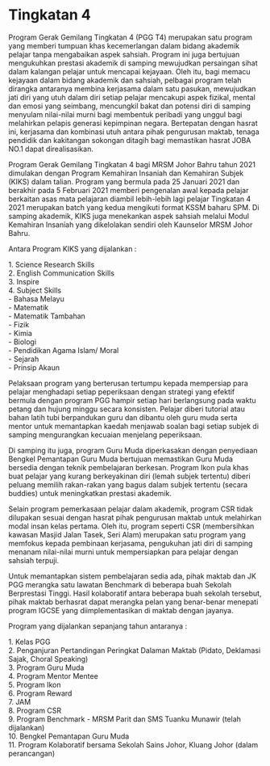 # Tingkatan 4

Program Gerak Gemilang Tingkatan 4 (PGG T4) merupakan satu program yang memberi tumpuan khas kecemerlangan dalam bidang akademik pelajar tanpa mengabaikan aspek sahsiah. Program ini juga bertujuan mengukuhkan prestasi akademik di samping mewujudkan persaingan sihat dalam kalangan pelajar untuk mencapai kejayaan. Oleh itu, bagi memacu kejayaan dalam bidang akademik dan sahsiah, pelbagai program telah dirangka antaranya membina kerjasama dalam satu pasukan, mewujudkan jati diri yang utuh dalam diri setiap pelajar mencakupi aspek fizikal, mental dan emosi yang seimbang, mencungkil bakat dan potensi diri di samping menyulam nilai-nilai murni bagi membentuk peribadi yang unggul bagi melahirkan pelapis generasi kepimpinan negara. Bertepatan dengan hasrat ini, kerjasama dan kombinasi utuh antara pihak pengurusan maktab, tenaga pendidik dan kakitangan sokongan ditagih bagi memastikan hasrat JOBA NO.1 dapat direalisasikan.

Program Gerak Gemilang Tingkatan 4 bagi MRSM Johor Bahru tahun 2021 dimulakan dengan Program Kemahiran Insaniah dan Kemahiran Subjek (KIKS) dalam talian. Program yang bermula pada 25 Januari 2021 dan berakhir pada 5 Februari 2021 memberi pengenalan awal kepada pelajar berkaitan asas mata pelajaran diambil lebih-lebih lagi pelajar Tingkatan 4 2021 merupakan batch yang kedua mengikuti format KSSM baharu SPM. Di samping akademik, KIKS juga menekankan aspek sahsiah melalui Modul Kemahiran Insaniah yang dikelolakan sendiri oleh Kaunselor MRSM Johor Bahru.

Antara Program KIKS yang dijalankan :

1\. Science Research Skills\
2\. English Communication Skills\
3\. Inspire\
4\. Subject Skills\
\- Bahasa Melayu\
\- Matematik\
\- Matematik Tambahan\
\- Fizik\
\- Kimia\
\- Biologi\
\- Pendidikan Agama Islam/ Moral\
\- Sejarah\
\- Prinsip Akaun

Pelaksaan program yang berterusan tertumpu kepada mempersiap para pelajar menghadapi setiap peperiksaan dengan strategi yang efektif bermula dengan program PGG hampir setiap hari berlangsung pada waktu petang dan hujung minggu secara konsisten. Pelajar diberi tutorial atau bahan latih tubi berpandukan guru dan dibantu oleh guru muda serta mentor untuk memantapkan kaedah menjawab soalan bagi setiap subjek di samping mengurangkan kecuaian menjelang peperiksaan.

Di samping itu juga, program Guru Muda diperkasakan dengan penyediaan Bengkel Pemantapan Guru Muda bertujuan memastikan Guru Muda bersedia dengan teknik pembelajaran berkesan. Program Ikon pula khas buat pelajar yang kurang berkeyakinan diri (lemah subjek tertentu) diberi peluang memilih rakan-rakan yang bagus dalam subjek tertentu (secara buddies) untuk meningkatkan prestasi akademik.

Selain program pemerkasaan pelajar dalam akademik, program CSR tidak dilupakan sesuai dengan hasrat pihak pengurusan maktab untuk melahirkan modal insan kelas pertama. Oleh itu, program seperti CSR (membersihkan kawasan Masjid Jalan Tasek, Seri Alam) merupakan satu program yang memfokus kepada pembinaan kerjasama, pengukuhan jati diri di samping menanam nilai-nilai murni untuk mempersiapkan para pelajar dengan sahsiah terpuji.

Untuk memantapkan sistem pembelajaran sedia ada, pihak maktab dan JK PGG merangka satu lawatan Benchmark di beberapa buah Sekolah Berprestasi Tinggi. Hasil kolaboratif antara beberapa buah sekolah tersebut, pihak maktab berhasrat dapat merangka pelan yang benar-benar menepati program IGCSE yang diimplementasikan di maktab dengan jayanya.

Program yang dijalankan sepanjang tahun antaranya :

1\. Kelas PGG\
2\. Penganjuran Pertandingan Peringkat Dalaman Maktab (Pidato, Deklamasi Sajak, Choral Speaking)\
3\. Program Guru Muda\
4\. Program Mentor Mentee\
5\. Program Ikon\
6\. Program Reward\
7\. JAM\
8\. Program CSR\
9\. Program Benchmark - MRSM Parit dan SMS Tuanku Munawir (telah dijalankan)\
10\. Bengkel Pemantapan Guru Muda\
11\. Program Kolaboratif bersama Sekolah Sains Johor, Kluang Johor (dalam perancangan)
